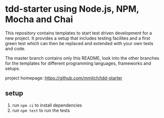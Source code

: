 tdd-starter using Node.js, NPM, Mocha and Chai
==============================================

This repository contains templates to start test driven development
for a new project.  It provides a setup that includes testing
facilites and a first green test which can then be replaced and
extended with your own tests and code.

The master branch contains only this README, look into the other
branches for the templates for different programming languages,
frameworks and setups.

project homepage: https://github.com/mmitch/tdd-starter

setup
-----

1. run `npm ci` to install dependencies
2. run `npm test` to run the tests
